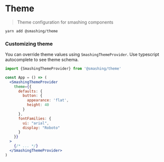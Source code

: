 # Theme

> Theme configuration for smashing components

```sh
yarn add @smashing/theme
```


### Customizing theme

You can override theme values using `SmashingThemeProvider`. Use typescript autocomplete to see theme schema.

```jsx
import {SmashingThemeProvider} from '@smashing/theme'

const App = () => (
  <SmashingThemeProvider
    theme={{
      defaults: {
        button: {
          appearance: 'flat',
          height: 40
        }
      },
      fontFamilies: {
        ui: "arial",
        display: "Roboto"
      }
    }}
  >
    {/* ... */}
  </SmashingThemeProvider>
)
```
